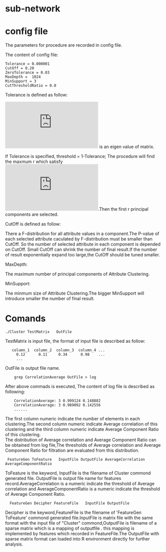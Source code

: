 # sub-network
# config file 
  The parameters for procedure are recorded in config file. 
  
The content of config file:
    
    Tolerance = 0.000001
    CutOff = 0.20
    ZeroTolerance = 0.03
    MaxDepth =  1024
    MinSupport = 3
    CutThresholdRatio = 0.0

Tolerance is defined as follow:

   ![first equation](http://latex.codecogs.com/gif.latex?%5Csigma%20_%7Bi%7D) is an eigen value of matrix.  
   
   If Tolerance is specified, threshold = 1-Tolerance; The procedure will find the maxmum r which satisfy  
   ![first equation](http://latex.codecogs.com/gif.latex?%5Cfrac%7B%5Csigma%20_%7B1%7D%5E%7B2%7D&plus;%5Csigma%20_%7B2%7D%5E%7B2%7D&plus;%5Csigma%20_%7B3%7D%5E%7B2%7D%20...%20&plus;%5Csigma%20_%7Br%7D%5E%7B2%7D%7D%7B%5Csigma%20_%7B1%7D%5E%7B2%7D&plus;%5Csigma%20_%7B2%7D%5E%7B2%7D&plus;%5Csigma%20_%7B3%7D%5E%7B2%7D%20...%20&plus;%5Csigma%20_%7Bn%7D%5E%7B2%7D%7D%5Cleq%20threshold).Then the first r principal components are selected. 
 
CutOff is defined as follow: 
   
   There a F-distribution for all attribute values in a component.The P-value of each selected attribute caculated by F-distribution must be smaller than CutOff. So the number of selected attribute in each component is depended on CutOff. Small CutOff can shrink the number of final result.If the number of result exponentially expand too large,the CutOff should be tuned smaller.
   
MaxDepth:

   The maximum number of principal components of Attribute Clustering. 

MinSupport:

   The minmum size of Attribute Clustering.The bigger MinSupport will introduce smaller the number of final result.
   
   
# Comands

    ./Cluster TestMatrix   OutFile 
    
TestMatrix is input file, the format of input file is described as follow: 
       
       column_1  column_2  column_3  column_4 ...
         0.12      0.11     0.34      0.98    ...
         ... 
  
 OutFile is output file name. 
 
        grep CorrelationAverage OutFile > log 
  
 After above commads is executed, The content of log file is described as following: 
 
        CorrelationAverage: 3 0.999124 0.148882
        CorrelationAverage: 3 0.989092 0.142556
        ......
  The first column numeric indicate the number of elements in each clustering.The second column numeric indicate Average correlation of this clustering and the third column numeric indicate Average Component Ratio of this clustering.  
  The  distribution of Average correlation and Average Component Ratio can be obtained from log file,The thresholds of Average correlation and Average Component Ratio for filtration are evaluated from this distribution. 
 
      
     FeatureGen ToFeature   InputFile OutputFile AverageCorrelation AverageComponentRatio
 
 ToFeature is the keyword, InputFile is the filename of Cluster commond generated file. OutputFile is output file name for features record.AverageCorrelation is a numeric indicate the threshold of Average correlation and AverageComponentRatio is a  numeric indicate the threshold of Average Component Ratio.  
 
      FeatureGen Decipher FeatureFile   InputFile OutputFile
   
  Decipher is the keyword,FeatureFile is the filename of 'FeatureGen ToFeature'  commond  generated file.InputFile is matrix file with the same format with the input file of "Cluster" commond,OutputFile is filename of a sparse matrix  which is a mapping of outputfile . this mapping is implemented by  features which recorded in FeatureFile.The OutputFile with sparse matrix format can loaded into R environment directly for further analysis.   
  
  
  
